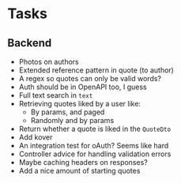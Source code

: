 # Tasks
## Backend
* Photos on authors
* Extended reference pattern in quote (to author)
* A regex so quotes can only be valid words?
* Auth should be in OpenAPI too, I guess
* Full text search in `text`
* Retrieving quotes liked by a user like:
  * By params, and paged
  * Randomly and by params
* Return whether a quote is liked in the `QuoteDto`
* Add kover
* An integration test for oAuth? Seems like hard
* Controller advice for handling validation errors
* Maybe caching headers on responses?
* Add a nice amount of starting quotes
